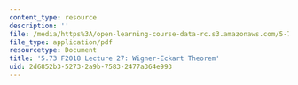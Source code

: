 ```yaml
---
content_type: resource
description: ''
file: /media/https%3A/open-learning-course-data-rc.s3.amazonaws.com/5-73-quantum-mechanics-i-fall-2018/2d6852b352732a9b75832477a364e993_MIT5_73F18_Lec27.pdf
file_type: application/pdf
resourcetype: Document
title: '5.73 F2018 Lecture 27: Wigner-Eckart Theorem'
uid: 2d6852b3-5273-2a9b-7583-2477a364e993
---
```

